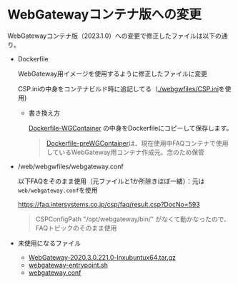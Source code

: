 # WebGatewayコンテナ版への変更

WebGatewayコンテナ版（2023.1.0）への変更で修正したファイルは以下の通り。

- Dockerfile

    WebGateway用イメージを使用するように修正したファイルに変更

    CSP.iniの中身をコンテナビルド時に追記してる（[./webgwfiles/CSP.ini](./webgwfiles/CSP.ini)を使用)

    - 書き換え方

        [Dockerfile-WGContainer](/web/Dockerfile-WGContainer) の中身をDockerfileにコピーして保存します。

        > [Dockerfile-preWGContainer](/web/Dockerfile-prevWGContainer)は、現在使用中FAQコンテナで使用しているWebGateway用コンテナ作成元。念のため保管


- /web/webgwfiles/webgateway.conf

    以下FAQをそのまま使用（元ファイルと1か所除きほぼ一緒）：元は`web/webgateway.conf`を使用

    https://faq.intersystems.co.jp/csp/faq/result.csp?DocNo=593

    > CSPConfigPath "/opt/webgateway/bin/" がなくて動かなったので、FAQトピックのそのまま使用

- 未使用になるファイル

    - [WebGateway-2020.3.0.221.0-lnxubuntux64.tar.gz](/web/WebGateway-2020.3.0.221.0-lnxubuntux64.tar.gz)
    - [webgateway-entrypoint.sh](/web/webgateway-entrypoint.sh)
    - [webgateway.conf](/web/webgateway.conf)



